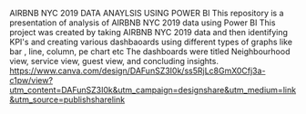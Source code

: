 AIRBNB NYC 2019 DATA ANAYLSIS USING POWER BI
This repository is a presentation of analysis of AIRBNB NYC 2019 data using Power BI
This project was created by taking AIRBNB NYC 2019 data and then identifying KPI's and creating various dashbaoards using different types of graphs like bar , line, column, pe chart etc
The dashboards were titled Neighbourhood view, service view, guest view, and concluding insights.
https://www.canva.com/design/DAFunSZ3I0k/ss5RjLc8GmX0Cfj3a-c1pw/view?utm_content=DAFunSZ3I0k&utm_campaign=designshare&utm_medium=link&utm_source=publishsharelink
